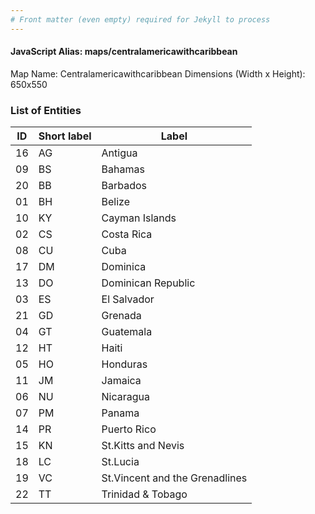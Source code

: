 ```yaml
---
# Front matter (even empty) required for Jekyll to process
---
```


#### JavaScript Alias: maps/centralamericawithcaribbean

Map Name: Centralamericawithcaribbean
Dimensions (Width x Height): 650x550





### List of Entities

ID | Short label | Label
---|---|---|
16|AG|Antigua
09|BS|Bahamas
20|BB|Barbados
01|BH|Belize
10|KY|Cayman Islands
02|CS|Costa Rica
08|CU|Cuba
17|DM|Dominica
13|DO|Dominican Republic
03|ES|El Salvador
21|GD|Grenada
04|GT|Guatemala
12|HT|Haiti
05|HO|Honduras
11|JM|Jamaica
06|NU|Nicaragua
07|PM|Panama
14|PR|Puerto Rico
15|KN|St.Kitts and Nevis
18|LC|St.Lucia
19|VC|St.Vincent and the Grenadlines
22|TT|Trinidad & Tobago

